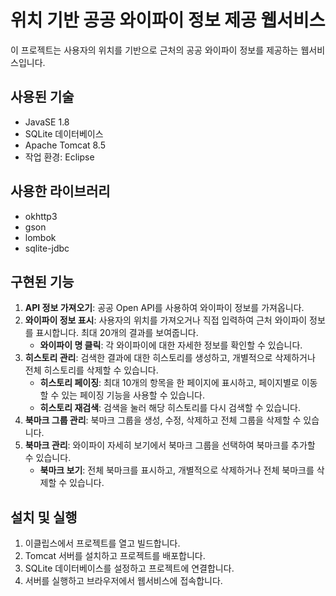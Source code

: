# 위치 기반 공공 와이파이 정보 제공 웹서비스

이 프로젝트는 사용자의 위치를 기반으로 근처의 공공 와이파이 정보를 제공하는 웹서비스입니다.

## 사용된 기술

- JavaSE 1.8
- SQLite 데이터베이스
- Apache Tomcat 8.5
- 작업 환경: Eclipse

## 사용한 라이브러리

- okhttp3
- gson
- lombok
- sqlite-jdbc

## 구현된 기능

1. **API 정보 가져오기**: 공공 Open API를 사용하여 와이파이 정보를 가져옵니다.
2. **와이파이 정보 표시**: 사용자의 위치를 가져오거나 직접 입력하여 근처 와이파이 정보를 표시합니다. 최대 20개의 결과를 보여줍니다.
    - **와이파이 명 클릭**: 각 와이파이에 대한 자세한 정보를 확인할 수 있습니다.
3. **히스토리 관리**: 검색한 결과에 대한 히스토리를 생성하고, 개별적으로 삭제하거나 전체 히스토리를 삭제할 수 있습니다.
    - **히스토리 페이징**: 최대 10개의 항목을 한 페이지에 표시하고, 페이지별로 이동할 수 있는 페이징 기능을 사용할 수 있습니다.
    - **히스토리 재검색**: 검색을 눌러 해당 히스토리를 다시 검색할 수 있습니다.
4. **북마크 그룹 관리**: 북마크 그룹을 생성, 수정, 삭제하고 전체 그룹을 삭제할 수 있습니다.
5. **북마크 관리**: 와이파이 자세히 보기에서 북마크 그룹을 선택하여 북마크를 추가할 수 있습니다.
    - **북마크 보기**: 전체 북마크를 표시하고, 개별적으로 삭제하거나 전체 북마크를 삭제할 수 있습니다.


## 설치 및 실행

1. 이클립스에서 프로젝트를 열고 빌드합니다.
2. Tomcat 서버를 설치하고 프로젝트를 배포합니다.
3. SQLite 데이터베이스를 설정하고 프로젝트에 연결합니다.
4. 서버를 실행하고 브라우저에서 웹서비스에 접속합니다.
